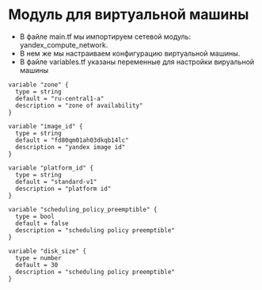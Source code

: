 # Модуль для виртуальной машины
- В файле main.tf мы импортируем сетевой модуль: yandex_compute_network.
- В нем же мы настраиваем конфигурацию виртуальной машины.
- В файле variables.tf указаны переменные для настройки вируальной машины
```
variable "zone" {
  type = string
  default = "ru-central1-a"
  description = "zone of availability"
}

variable "image_id" {
  type = string
  default = "fd80qm01ah03dkqb14lc"
  description = "yandex image id"
}

variable "platform_id" {
  type = string
  default = "standard-v1"
  description = "platform id"
}

variable "scheduling_policy_preemptible" {
  type = bool  
  default = false
  description = "scheduling policy preemptible"
}

variable "disk_size" {
  type = number  
  default = 30
  description = "scheduling policy preemptible"
}
```